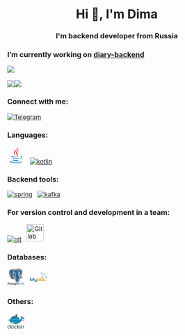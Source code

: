 <h1 align="center">Hi 👋, I'm Dima</h1>
<h3 align="center">I'm backend developer from Russia</h3>

### I’m currently working on [diary-backend](https://github.com/Dminin05/Diary-backend)

<div style="margin: 0 auto">
    <p>
        <img src="http://github-profile-summary-cards.vercel.app/api/cards/profile-details?username=Dminin05&theme=github_dark"/>
    </p>
    <div style="display: flex; justify-content: between">
      <img src="http://github-profile-summary-cards.vercel.app/api/cards/most-commit-language?username=Dminin05&theme=github_dark&exclude=Node.js"/>
      <img src="http://github-profile-summary-cards.vercel.app/api/cards/stats?username=Dminin05&theme=github_dark"/>
    </div>
</div>


<h3 align="left">Connect with me:</h3>
<a href="https://t.me/d_5mm">
    <img src="https://img.shields.io/badge/Telegram-blue?style=for-the-badge&logo=telegram&logoColor=white" alt="Telegram"/>
</a>

<h3 align="left">Languages:</h3>

<p align="left"> 
    <a href="https://www.java.com" target="_blank" rel="noreferrer"> <img src="https://raw.githubusercontent.com/devicons/devicon/master/icons/java/java-original.svg" alt="java" width="40" height="40"/></a> &nbsp;
    <a href="https://kotlinlang.org" target="_blank" rel="noreferrer"> <img src="https://www.vectorlogo.zone/logos/kotlinlang/kotlinlang-icon.svg" alt="kotlin" width="40" height="40"/></a> &nbsp;
</p>

<h3 align="left">Backend tools:</h3>

<p align="left"> 
    <a href="https://spring.io/" target="_blank" rel="noreferrer"> <img src="https://www.vectorlogo.zone/logos/springio/springio-icon.svg" alt="spring" width="40" height="40"/></a> &nbsp;
    <a href="https://kafka.apache.org/" target="_blank" rel="noreferrer"> <img src="https://www.vectorlogo.zone/logos/apache_kafka/apache_kafka-icon.svg" alt="kafka" width="40" height="40"/></a>
</p>

<h3 align="left">For version control and development in a team:</h3>
    
<p align="left"> 
    <a href="https://git-scm.com/" target="_blank" rel="noreferrer"> <img src="https://www.vectorlogo.zone/logos/git-scm/git-scm-icon.svg" alt="git" width="40" height="40"/></a> &nbsp;
    <img src="https://cdn.jsdelivr.net/gh/devicons/devicon/icons/gitlab/gitlab-original.svg" title="Gitlab" width="40px" height="40px"/>
</p>

<h3 align="left">Databases:</h3>

<p align="left"> 
    <a href="https://www.postgresql.org" target="_blank" rel="noreferrer"> <img src="https://raw.githubusercontent.com/devicons/devicon/master/icons/postgresql/postgresql-original-wordmark.svg" alt="postgresql" width="40" height="40"/></a> &nbsp;
    <a href="https://www.mysql.com/" target="_blank" rel="noreferrer"> <img src="https://raw.githubusercontent.com/devicons/devicon/master/icons/mysql/mysql-original-wordmark.svg" alt="mysql" width="40" height="40"/></a>
</p>

<h3 align="left">Others:</h3>

<p align="left"> 
    <a href="https://www.docker.com/" target="_blank" rel="noreferrer"> <img src="https://raw.githubusercontent.com/devicons/devicon/master/icons/docker/docker-original-wordmark.svg" alt="docker" width="40" height="40"/></a> &nbsp;
</p>
